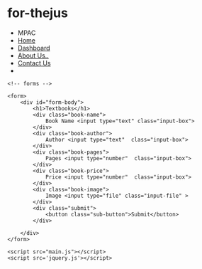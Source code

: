 # for-thejus
<!DOCTYPE html>
<html lang="en">
<head>
    <meta charset="UTF-8">
    <meta name="viewport" content="width=device-width, initial-scale=1.0">
    <title>MPAC</title>
    <link rel="stylesheet" href="style.css">
    <!--icons api-->
    <a href="https://icons8.com/icon/3260/sell"></a>
    <script src="https://kit.fontawesome.com/087042e108.js" crossorigin="anonymous"></script>
    <!--Jquery cdn-->
    <script src="https://ajax.googleapis.com/ajax/libs/jquery/3.4.1/jquery.min.js"></script>
</head>
<body>
    <!--Navbar-->
    <nav>
        <ul>
            <li class="logo">MPAC</li>
            <li class="items"><a href="#">Home</a></li>
            <li class="items"><a href="#">Dashboard</a></li>
            <li class="items"><a href="#">About Us..</a></li>
            <li class="items"><a href="#">Contact Us</a></li>
            <li class="toggle"><span class="bars"></span></li>
        </ul>
    </nav>

    <!-- forms -->

    <form>
        <div id="form-body">
            <h1>Textbooks</h1>
            <div class="book-name">
                Book Name <input type="text" class="input-box">
            </div>
            <div class="book-author">
                Author <input type="text"  class="input-box">
            </div>
            <div class="book-pages">
                Pages <input type="number"  class="input-box">
            </div>
            <div class="book-price">
                Price <input type="number"  class="input-box">
            </div>
            <div class="book-image">
                Image <input type="file" class="input-file" >
            </div>
            <div class="submit">
                <button class="sub-button">Submit</button>
            </div>

        </div>
    </form>

    <script src="main.js"></script>
    <script src='jquery.js'></script>
</body>
</html>
